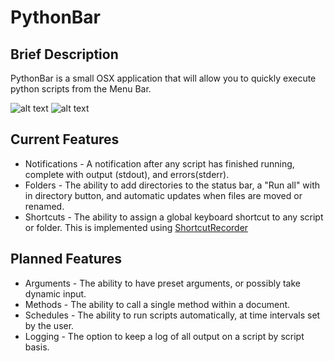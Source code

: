 PythonBar
=========

## Brief Description
PythonBar is a small OSX application that will allow you to quickly execute python scripts from the Menu Bar.

![alt text](http://f.cl.ly/items/422x2r153f0g01080A1I/Screen%20Shot%202013-09-11%20at%205.12.48%20PM.png "Screenshot")
![alt text](http://f.cl.ly/items/1d3f3G1k2n3f330U1z1R/PythonBar%202.png "Screenshot")

## Current Features
+ Notifications - A notification after any script has finished running, complete with output (stdout), and errors(stderr).
+ Folders - The ability to add directories to the status bar, a "Run all" with in directory button, and automatic updates when files are moved or renamed.
+ Shortcuts - The ability to assign a global keyboard shortcut to any script or folder. This is implemented using [ShortcutRecorder](https://github.com/Kentzo/ShortcutRecorder)

## Planned Features
+ Arguments - The ability to have preset arguments, or possibly take dynamic input.
+ Methods - The ability to call a single method within a document.
+ Schedules - The ability to run scripts automatically, at time intervals set by the user.
+ Logging - The option to keep a log of all output on a script by script basis.
